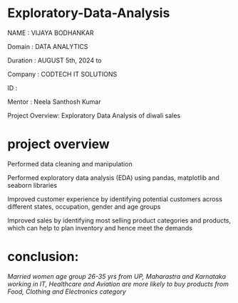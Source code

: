 # Exploratory-Data-Analysis
NAME : VIJAYA BODHANKAR

Domain : DATA ANALYTICS

Duration : AUGUST 5th, 2024 to  

Company : CODTECH IT SOLUTIONS

ID : 

Mentor : Neela Santhosh Kumar

Project Overview: Exploratory Data Analysis of diwali sales


# project overview
Performed data cleaning and manipulation

Performed exploratory data analysis (EDA) using pandas, matplotlib and seaborn libraries

Improved customer experience by identifying potential customers across different states, occupation, gender and age groups

Improved sales by identifying most selling product categories and products, which can help to plan inventory and hence meet the demands

# conclusion:
*Married women age group 26-35 yrs from UP,  Maharastra and Karnataka working in IT, Healthcare and Aviation are more likely to buy products from Food, Clothing and Electronics category*
